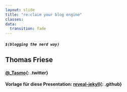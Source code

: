 ```yaml
---
layout: slide
title: "re:claim your blog engine"
classes:
data:
  transition: fade
---
```


##### `$(blogging the nerd way)`

## Thomas Friese

#### [@_Tasmo](https://twitter.com/_Tasmo){: .twitter}

#### Vorlage für diese Presentation: [reveal-jekyll](https://github.com/tasmo/reveal-jekyll){: .github}

